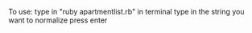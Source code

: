 To use:
type in "ruby apartmentlist.rb" in terminal
type in the string you want to normalize
press enter